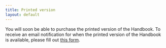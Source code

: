 ```yaml
---
title: Printed version
layout: default
---
```


You will soon be able to purchase the printed version of the Handbook. To receive an email notification for when the printed version of the Handbook is available, please fill out [this form](https://docs.google.com/forms/d/e/1FAIpQLSfJ66NudI8UUDuQsjtqO1NTcvu9pm2sIf8lwXRN34EmSxpEzA/viewform?usp=sf_link).